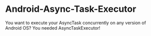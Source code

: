 Android-Async-Task-Executor
===========================

You want to execute your AsyncTask concurrently on any version of Android OS? You needed AsyncTaskExecutor!